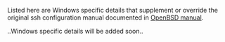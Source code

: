 Listed here are Windows specific details that supplement or override the original ssh configuration manual documented in [OpenBSD manual](https://man.openbsd.org/ssh_config). 

..Windows specific details will be added soon..

